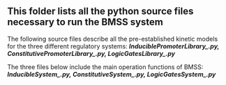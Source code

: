 ## This folder lists all the python source files necessary to run the BMSS system

The following source files describe all the pre-established kinetic models for the three different regulatory systems: 
***InduciblePromoterLibrary_.py, ConstitutivePromoterLibrary_.py, LogicGatesLibrary_.py*** 

The three files below include the main operation functions of BMSS:
***InducibleSystem_.py, ConstitutiveSystem_.py, LogicGatesSystem_.py***
